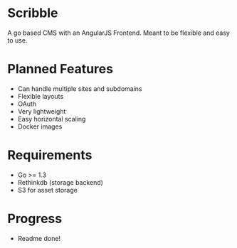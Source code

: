 Scribble
========
A go based CMS with an AngularJS Frontend. Meant to be flexible and easy to use.

Planned Features
===============
* Can handle multiple sites and subdomains
* Flexible layouts
* OAuth
* Very lightweight
* Easy horizontal scaling
* Docker images

Requirements
============
* Go >= 1.3
* Rethinkdb (storage backend)
* S3 for asset storage

Progress
========
* Readme done!
